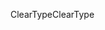 <span data-ttu-id="25af9-101">ClearType</span><span class="sxs-lookup"><span data-stu-id="25af9-101">ClearType</span></span>